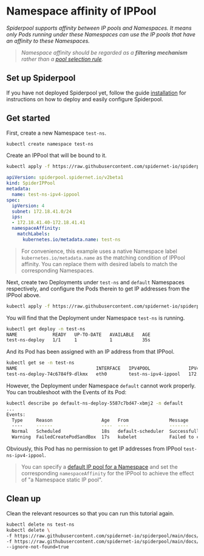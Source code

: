 # Namespace affinity of IPPool

*Spiderpool supports affinity between IP pools and Namespaces. It means only Pods running under these Namespaces can use the IP pools that have an affinity to these Namespaces.*

>*Namespace affinity should be regarded as a **filtering mechanism** rather than a [pool selection rule](TODO).*

## Set up Spiderpool

If you have not deployed Spiderpool yet, follow the guide [installation](https://github.com/spidernet-io/spiderpool/blob/main/docs/usage/install.md) for instructions on how to deploy and easily configure Spiderpool.

## Get started

First, create a new Namespace `test-ns`.

```bash
kubectl create namespace test-ns
```

Create an IPPool that will be bound to it.

```bash
kubectl apply -f https://raw.githubusercontent.com/spidernet-io/spiderpool/main/docs/example/ippool-affinity-namespace/test-ns-ipv4-ippool.yaml
```

```yaml
apiVersion: spiderpool.spidernet.io/v2beta1
kind: SpiderIPPool
metadata:
  name: test-ns-ipv4-ippool
spec:
  ipVersion: 4
  subnet: 172.18.41.0/24
  ips:
  - 172.18.41.40-172.18.41.41
  namespaceAffinity:
    matchLabels:
      kubernetes.io/metadata.name: test-ns
```

>For convenience, this example uses a native Namespace label `kubernetes.io/metadata.name` as the matching condition of IPPool affinity. You can replace them with desired labels to match the corresponding Namespaces.

Next, create two Deployments under `test-ns` and `default` Namespaces respectively, and configure the Pods therein to get IP addresses from the IPPool above.

```bash
kubectl apply -f https://raw.githubusercontent.com/spidernet-io/spiderpool/main/docs/example/ippool-affinity-namespace/different-ns-deploys.yaml
```

You will find that the Deployment under Namespace `test-ns` is running.

```bash
kubectl get deploy -n test-ns
NAME             READY   UP-TO-DATE   AVAILABLE   AGE
test-ns-deploy   1/1     1            1           35s
```

And its Pod has been assigned with an IP address from that IPPool.

```bash
kubectl get se -n test-ns
NAME                             INTERFACE   IPV4POOL              IPV4              IPV6POOL   IPV6   NODE            CREATETION TIME
test-ns-deploy-74c6784f9-dlkmx   eth0        test-ns-ipv4-ippool   172.18.41.41/24                     spider-worker   46s
```

However, the Deployment under Namespace `default` cannot work properly. You can troubleshoot with the Events of its Pod:

```bash
kubectl describe po default-ns-deploy-5587c7bd47-xbmj2 -n default
...
Events:
  Type     Reason                  Age   From               Message
  ----     ------                  ----  ----               -------
  Normal   Scheduled               18s   default-scheduler  Successfully assigned default/default-ns-deploy-5587c7bd47-xbmj2 to spider-worker
  Warning  FailedCreatePodSandBox  17s   kubelet            Failed to create pod sandbox: rpc error: code = Unknown desc = failed to setup network for sandbox "97f18ae3ee315f58347f8936f819dd20b29c2d0a3d457fc6f0022282bf513e91": [default/default-ns-deploy-5587c7bd47-xbmj2:macvlan-cni-default]: error adding container to network "macvlan-cni-default": spiderpool IP allocation error: [POST /ipam/ip][500] postIpamIpFailure  failed to allocate IP addresses in standard mode: no IPPool available, all IPv4 IPPools [test-ns-ipv4-ippool] of eth0 filtered out: unmatched Namespace affinity of IPPool test-ns-ipv4-ippool
```

Obviously, this Pod has no permission to get IP addresses from IPPool `test-ns-ipv4-ippool`.

>You can specify a [default IP pool for a Namespace](https://github.com/spidernet-io/spiderpool/blob/main/docs/usage/ippool-namespace.md) and set the corresponding `namespaceAffinity` for the IPPool to achieve the effect of "a Namespace static IP pool".

## Clean up

Clean the relevant resources so that you can run this tutorial again.

```bash
kubectl delete ns test-ns
kubectl delete \
-f https://raw.githubusercontent.com/spidernet-io/spiderpool/main/docs/example/ippool-affinity-namespace/test-ns-ipv4-ippool.yaml \
-f https://raw.githubusercontent.com/spidernet-io/spiderpool/main/docs/example/ippool-affinity-namespace/different-ns-deploys.yaml \
--ignore-not-found=true
```

